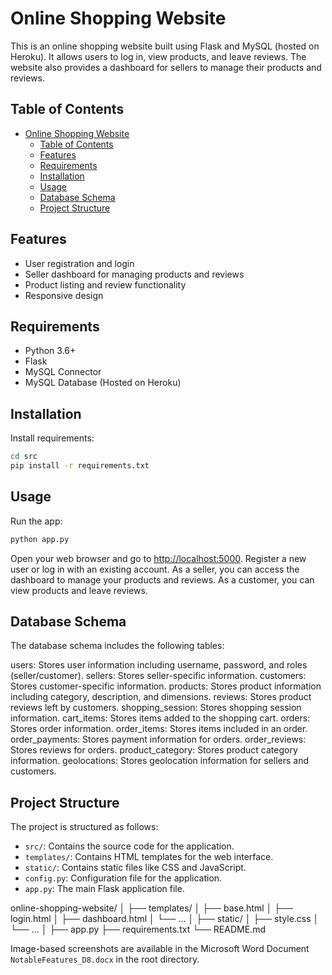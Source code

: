 # Online Shopping Website

This is an online shopping website built using Flask and MySQL (hosted on Heroku). It allows users to log in, view products, and leave reviews. The website also provides a dashboard for sellers to manage their products and reviews.

## Table of Contents

- [Online Shopping Website](#online-shopping-website)
  - [Table of Contents](#table-of-contents)
  - [Features](#features)
  - [Requirements](#requirements)
  - [Installation](#installation)
  - [Usage](#usage)
  - [Database Schema](#database-schema)
  - [Project Structure](#project-structure)

## Features

- User registration and login
- Seller dashboard for managing products and reviews
- Product listing and review functionality
- Responsive design

## Requirements

- Python 3.6+
- Flask
- MySQL Connector
- MySQL Database (Hosted on Heroku)

## Installation

Install requirements:

```bash
cd src
pip install -r requirements.txt
```

## Usage

Run the app:

```bash
python app.py
```

Open your web browser and go to [http://localhost:5000](http://localhost:5000).
Register a new user or log in with an existing account.
As a seller, you can access the dashboard to manage your products and reviews.
As a customer, you can view products and leave reviews.

## Database Schema

The database schema includes the following tables:

users: Stores user information including username, password, and roles (seller/customer).
sellers: Stores seller-specific information.
customers: Stores customer-specific information.
products: Stores product information including category, description, and dimensions.
reviews: Stores product reviews left by customers.
shopping_session: Stores shopping session information.
cart_items: Stores items added to the shopping cart.
orders: Stores order information.
order_items: Stores items included in an order.
order_payments: Stores payment information for orders.
order_reviews: Stores reviews for orders.
product_category: Stores product category information.
geolocations: Stores geolocation information for sellers and customers.

## Project Structure

The project is structured as follows:

- `src/`: Contains the source code for the application.
- `templates/`: Contains HTML templates for the web interface.
- `static/`: Contains static files like CSS and JavaScript.
- `config.py`: Configuration file for the application.
- `app.py`: The main Flask application file.

online-shopping-website/
│
├── templates/
│   ├── base.html
│   ├── login.html
│   ├── dashboard.html
│   └── ...
│
├── static/
│   ├── style.css
│   └── ...
│
├── app.py
├── requirements.txt
└── README.md

Image-based screenshots are available in the Microsoft Word Document `NotableFeatures_D8.docx` in the root directory.
